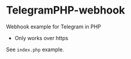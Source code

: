 # TelegramPHP-webhook
Webhook example for Telegram in PHP

- Only works over https

See `index.php` example.
